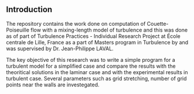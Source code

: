 ## Introduction
The repository contains the work done on computation of Couette-Poiseuille flow with a mixing-length model of turbulence and this
was done as of part of Turbulence Practices - Individual Research Project at École centrale de Lille, France as a part of
Masters program in Turbulence by and was supervised by Dr. Jean-Philippe LAVAL.

The key objective of this research was to write a simple program for a turbulent model for a simplified case and compare the results with the theoritical solutions in the laminar case and with the experimental results in turbulent case. Several parameters such as grid stretching, number of grid points near the walls are investegated.























